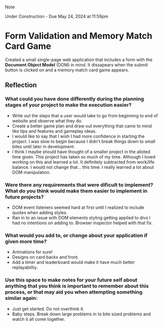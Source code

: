 > [!Note]
> Under Construction - Due May 24, 2024 at 11:59pm

# Form Validation and Memory Match Card Game
Created a small single-page web application that includes a form with the **Document Object Model** (DOM) in mind. It dissapears when the submit button is clicked on and a memory match card game appears.

## Reflection
### What could you have done differently during the planning stages of your project to make the execution easier?
- Write out the steps that a user would take to go from beginning to end of website and observe what they do.
- Create a better game plan and draw out everything that came to mind like tips and features and gameplay ideas.
- I would like to say that I wish I had more confidence in starting the project. I was slow to begin because I didn't break things down to small bites until later in development.
- I think I maybe should have thought of a smaller project in the alloted time given. This project has taken so much of my time. Although I loved working on this and learned a lot. It definitely subtracted from work/life balance. I would not change that... this time. I really learned a lot about DOM manipulation.

### Were there any requirements that were dificult to implement? What do you think would make them easier to implement in future projects?
- DOM event listeners seemed hard at first until I realized to include quotes when adding styles.
- Ran in to an issue with DOM elements styling getting applied to divs I had no intentions on adding to. Browser inspector helped with that fix.
### What would you add to, or change about your application if given more time?
- Animations for sure!
- Designs on card backs and front.
- Add a timer and leaderboard would make it have much better replayability.
### Use this space to make notes for your future self about anything that you think is important to remember about this process, or that may aid you when attempting something similar again:
- Just get started. Do not overthink it.
- Baby steps. Break down large problems in to bite sized problems and watch it all come together.

